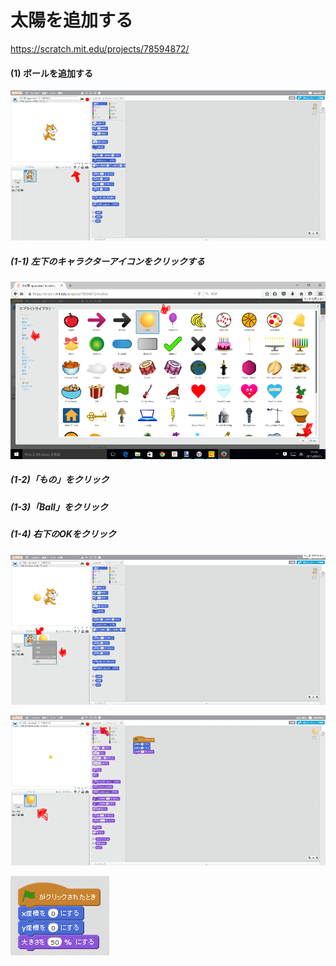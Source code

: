 # 太陽を追加する
https://scratch.mit.edu/projects/78594872/

#### (1) ボールを追加する
![](f1_001a.png)
##### (1-1) 左下のキャラクターアイコンをクリックする

![](f1_002a.png)
##### (1-2)「もの」をクリック
##### (1-3)「Ball」をクリック
##### (1-4) 右下のOKをクリック

![](f1_003a.png)

![](f1_004a.png)

![](f1_005a.png)